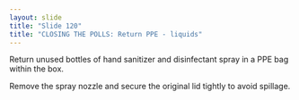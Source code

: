 ```yaml
---
layout: slide
title: "Slide 120"
title: "CLOSING THE POLLS: Return PPE - liquids"
---
```


Return unused bottles of hand sanitizer and disinfectant spray in a PPE bag within the box.

Remove the spray nozzle and secure the original lid tightly to avoid spillage.
